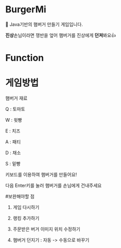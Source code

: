 # BurgerMi
🍔 Java기반의 햄버거 만들기 게임입니다.

**진상**손님이라면 쟁반을 엎어 햄버거를 진상에게 **던져**봐요👍

# Function

# 게임방법
햄버거 재료

Q : 토마토

W : 윗빵

E : 치즈

A : 패티

D : 채소

S : 밑빵

키보드를 이용하여 햄버거를 만들어요!

다음 Enter키를 눌러 햄버거를 손님에게 건내주세요

#보완해야할 점
1. 게임 다시하기

2. 랭킹 추가하기

3. 주문받은 버거 이미지 위치 수정하기

4. 햄버거 던지기 : 자동 -> 수동으로 바꾸기
